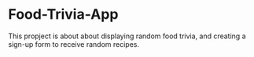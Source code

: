 # Food-Trivia-App



This propject is about about displaying random food trivia, and creating a sign-up form to receive random recipes. 
